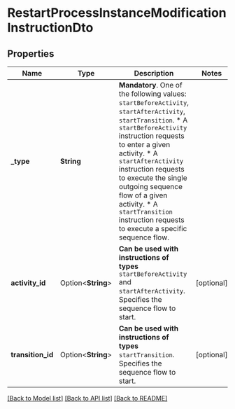 # RestartProcessInstanceModificationInstructionDto

## Properties

Name | Type | Description | Notes
------------ | ------------- | ------------- | -------------
**_type** | **String** | **Mandatory**. One of the following values: `startBeforeActivity`, `startAfterActivity`, `startTransition`.  * A `startBeforeActivity` instruction requests to enter a given activity. * A `startAfterActivity` instruction requests to execute the single outgoing sequence flow of a given activity. * A `startTransition` instruction requests to execute a specific sequence flow. | 
**activity_id** | Option<**String**> | **Can be used with instructions of types** `startBeforeActivity` and `startAfterActivity`. Specifies the sequence flow to start. | [optional]
**transition_id** | Option<**String**> | **Can be used with instructions of types** `startTransition`. Specifies the sequence flow to start. | [optional]

[[Back to Model list]](../README.md#documentation-for-models) [[Back to API list]](../README.md#documentation-for-api-endpoints) [[Back to README]](../README.md)


